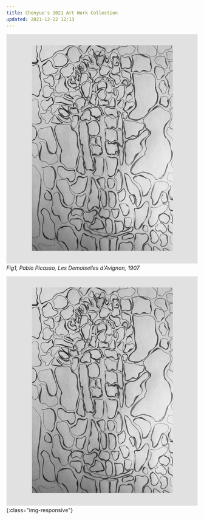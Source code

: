 ```yaml
---
title: Chenyue's 2021 Art Work Collection
updated: 2021-12-22 12:13
---
```


![Painting](../assets/self-portrait.jpeg)
*Fig1, Pablo Picasso, Les Demoiselles d'Avignon, 1907*

![Painting](/assets/self-portrait.jpeg){:class="img-responsive"}




